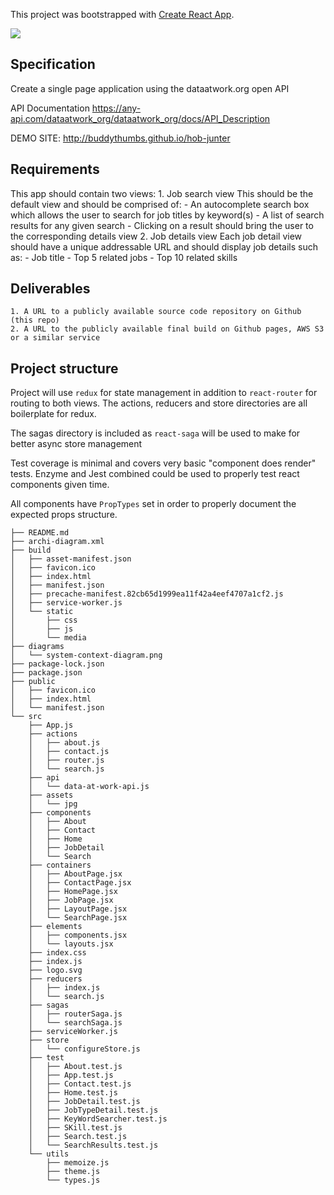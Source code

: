 This project was bootstrapped with [Create React App](https://github.com/facebook/create-react-app).

![](https://github.com/buddythumbs/hob-junter/blob/master/Dec-09-2018%2021-24-46.gif)

## Specification

Create a single page application using the dataatwork.org open API

API Documentation
https://any-api.com/dataatwork_org/dataatwork_org/docs/API_Description

DEMO SITE: http://buddythumbs.github.io/hob-junter 

## Requirements
This app should contain two views:
    1. Job search view
        This should be the default view and should be comprised of:
        - An autocomplete search box which allows the user to search for job titles by keyword(s)
        - A list of search results for any given search
        - Clicking on a result should bring the user to the corresponding details view
    2. Job details view
        Each job detail view should have a unique addressable URL and should display job details such as:
        - Job title
        - Top 5 related jobs
        - Top 10 related skills

## Deliverables

    1. A URL to a publicly available source code repository on Github (this repo) 
    2. A URL to the publicly available final build on Github pages, AWS S3 or a similar service

## Project structure

Project will use `redux` for state management in addition to `react-router` for routing to both views.
The actions, reducers and store directories are all boilerplate for redux.

The sagas directory is included as `react-saga` will be used to make for better async store management

Test coverage is minimal and covers very basic "component does render" tests.
Enzyme and Jest combined could be used to properly test react components given time.

All components have `PropTypes` set in order to properly document the expected props structure.

```
├── README.md
├── archi-diagram.xml
├── build
│   ├── asset-manifest.json
│   ├── favicon.ico
│   ├── index.html
│   ├── manifest.json
│   ├── precache-manifest.82cb65d1999ea11f42a4eef4707a1cf2.js
│   ├── service-worker.js
│   └── static
│       ├── css
│       ├── js
│       └── media
├── diagrams
│   └── system-context-diagram.png
├── package-lock.json
├── package.json
├── public
│   ├── favicon.ico
│   ├── index.html
│   └── manifest.json
└── src
    ├── App.js
    ├── actions
    │   ├── about.js
    │   ├── contact.js
    │   ├── router.js
    │   └── search.js
    ├── api
    │   └── data-at-work-api.js
    ├── assets
    │   └── jpg
    ├── components
    │   ├── About
    │   ├── Contact
    │   ├── Home
    │   ├── JobDetail
    │   └── Search
    ├── containers
    │   ├── AboutPage.jsx
    │   ├── ContactPage.jsx
    │   ├── HomePage.jsx
    │   ├── JobPage.jsx
    │   ├── LayoutPage.jsx
    │   └── SearchPage.jsx
    ├── elements
    │   ├── components.jsx
    │   └── layouts.jsx
    ├── index.css
    ├── index.js
    ├── logo.svg
    ├── reducers
    │   ├── index.js
    │   └── search.js
    ├── sagas
    │   ├── routerSaga.js
    │   └── searchSaga.js
    ├── serviceWorker.js
    ├── store
    │   └── configureStore.js
    ├── test
    │   ├── About.test.js
    │   ├── App.test.js
    │   ├── Contact.test.js
    │   ├── Home.test.js
    │   ├── JobDetail.test.js
    │   ├── JobTypeDetail.test.js
    │   ├── KeyWordSearcher.test.js
    │   ├── SKill.test.js
    │   ├── Search.test.js
    │   └── SearchResults.test.js
    └── utils
        ├── memoize.js
        ├── theme.js
        └── types.js
```
